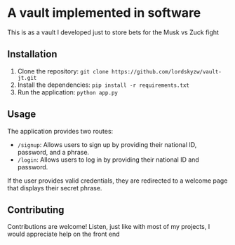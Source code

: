 # A vault implemented in software

This is as a vault I developed just to store bets for the Musk vs Zuck fight

## Installation

1. Clone the repository: `git clone https://github.com/lordskyzw/vault-jt.git`
2. Install the dependencies: `pip install -r requirements.txt`
3. Run the application: `python app.py`

## Usage

The application provides two routes:

- `/signup`: Allows users to sign up by providing their national ID, password, and a  phrase.
- `/login`: Allows users to log in by providing their national ID and password.

If the user provides valid credentials, they are redirected to a welcome page that displays their secret phrase.

## Contributing

Contributions are welcome! 
Listen, just like with most of my projects, I would appreciate help on the front end

